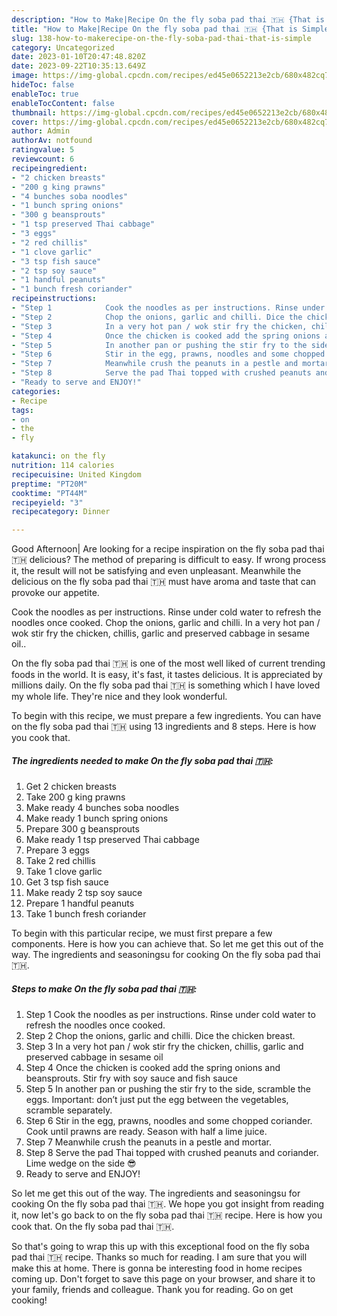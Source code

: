 ```yaml
---
description: "How to Make|Recipe On the fly soba pad thai 🇹🇭 {That is Simple"
title: "How to Make|Recipe On the fly soba pad thai 🇹🇭 {That is Simple"
slug: 138-how-to-makerecipe-on-the-fly-soba-pad-thai-that-is-simple
category: Uncategorized
date: 2023-01-10T20:47:48.820Z
date: 2023-09-22T10:35:13.649Z
image: https://img-global.cpcdn.com/recipes/ed45e0652213e2cb/680x482cq70/on-the-fly-soba-pad-thai-recipe-main-photo.jpg
hideToc: false
enableToc: true
enableTocContent: false
thumbnail: https://img-global.cpcdn.com/recipes/ed45e0652213e2cb/680x482cq70/on-the-fly-soba-pad-thai-recipe-main-photo.jpg
cover: https://img-global.cpcdn.com/recipes/ed45e0652213e2cb/680x482cq70/on-the-fly-soba-pad-thai-recipe-main-photo.jpg
author: Admin
authorAv: notfound
ratingvalue: 5
reviewcount: 6
recipeingredient:
- "2 chicken breasts"
- "200 g king prawns"
- "4 bunches soba noodles"
- "1 bunch spring onions"
- "300 g beansprouts"
- "1 tsp preserved Thai cabbage"
- "3 eggs"
- "2 red chillis"
- "1 clove garlic"
- "3 tsp fish sauce"
- "2 tsp soy sauce"
- "1 handful peanuts"
- "1 bunch fresh coriander"
recipeinstructions:
- "Step 1            Cook the noodles as per instructions. Rinse under cold water to refresh the noodles once cooked."
- "Step 2            Chop the onions, garlic and chilli. Dice the chicken breast."
- "Step 3            In a very hot pan / wok stir fry the chicken, chillis, garlic and preserved cabbage in sesame oil"
- "Step 4            Once the chicken is cooked add the spring onions and beansprouts. Stir fry with soy sauce and fish sauce"
- "Step 5            In another pan or pushing the stir fry to the side, scramble the eggs. Important: don’t just put the egg between the vegetables, scramble separately."
- "Step 6            Stir in the egg, prawns, noodles and some chopped coriander. Cook until prawns are ready. Season with half a lime juice."
- "Step 7            Meanwhile crush the peanuts in a pestle and mortar."
- "Step 8            Serve the pad Thai topped with crushed peanuts and coriander. Lime wedge on the side 😎"
- "Ready to serve and ENJOY!"
categories:
- Recipe
tags:
- on
- the
- fly

katakunci: on the fly 
nutrition: 114 calories
recipecuisine: United Kingdom
preptime: "PT20M"
cooktime: "PT44M"
recipeyield: "3"
recipecategory: Dinner

---
```



Good Afternoon| Are looking for a recipe inspiration on the fly soba pad thai 🇹🇭 delicious? The method of preparing is difficult to easy. If wrong process it, the result will not be satisfying and even unpleasant. Meanwhile the delicious on the fly soba pad thai 🇹🇭 must have aroma and taste that can provoke our appetite.





Cook the noodles as per instructions. Rinse under cold water to refresh the noodles once cooked. Chop the onions, garlic and chilli. In a very hot pan / wok stir fry the chicken, chillis, garlic and preserved cabbage in sesame oil..

On the fly soba pad thai 🇹🇭 is one of the most well liked of current trending foods in the world. It is easy, it's fast, it tastes delicious. It is appreciated by millions daily. On the fly soba pad thai 🇹🇭 is something which I have loved my whole life. They're nice and they look wonderful.


To begin with this recipe, we must prepare a few ingredients. You can have on the fly soba pad thai 🇹🇭 using 13 ingredients and 8 steps. Here is how you cook that.

<!--inarticleads1-->

##### The ingredients needed to make On the fly soba pad thai 🇹🇭:

1. Get 2 chicken breasts
1. Take 200 g king prawns
1. Make ready 4 bunches soba noodles
1. Make ready 1 bunch spring onions
1. Prepare 300 g beansprouts
1. Make ready 1 tsp preserved Thai cabbage
1. Prepare 3 eggs
1. Take 2 red chillis
1. Take 1 clove garlic
1. Get 3 tsp fish sauce
1. Make ready 2 tsp soy sauce
1. Prepare 1 handful peanuts
1. Take 1 bunch fresh coriander


To begin with this particular recipe, we must first prepare a few components. Here is how you can achieve that. So let me get this out of the way. The ingredients and seasoningsu for cooking On the fly soba pad thai 🇹🇭. 

<!--inarticleads2-->

##### Steps to make On the fly soba pad thai 🇹🇭:

1. Step 1            Cook the noodles as per instructions. Rinse under cold water to refresh the noodles once cooked.
1. Step 2            Chop the onions, garlic and chilli. Dice the chicken breast.
1. Step 3            In a very hot pan / wok stir fry the chicken, chillis, garlic and preserved cabbage in sesame oil
1. Step 4            Once the chicken is cooked add the spring onions and beansprouts. Stir fry with soy sauce and fish sauce
1. Step 5            In another pan or pushing the stir fry to the side, scramble the eggs. Important: don’t just put the egg between the vegetables, scramble separately.
1. Step 6            Stir in the egg, prawns, noodles and some chopped coriander. Cook until prawns are ready. Season with half a lime juice.
1. Step 7            Meanwhile crush the peanuts in a pestle and mortar.
1. Step 8            Serve the pad Thai topped with crushed peanuts and coriander. Lime wedge on the side 😎
1. Ready to serve and ENJOY!

So let me get this out of the way. The ingredients and seasoningsu for cooking On the fly soba pad thai 🇹🇭. We hope you got insight from reading it, now let&#39;s go back to on the fly soba pad thai 🇹🇭 recipe. Here is how you cook that. On the fly soba pad thai 🇹🇭. 

So that's going to wrap this up with this exceptional food on the fly soba pad thai 🇹🇭 recipe. Thanks so much for reading. I am sure that you will make this at home. There is gonna be interesting food in home recipes coming up. Don't forget to save this page on your browser, and share it to your family, friends and colleague. Thank you for reading. Go on get cooking!
